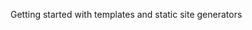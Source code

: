 Getting started with templates and static site generators

<!-- #### W9 Slides & Links
A PDF version of this week's slides will be added after class 👍
[PDF](files/w09.min.pdf){:target="_blank"} ( KB)

#### W9 Homework -->
